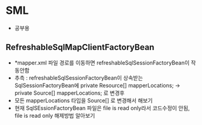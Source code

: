 # SML
- 공부용

## RefreshableSqlMapClientFactoryBean
- *mapper.xml 파일 경로를 이동하면 refreshableSqlSessionFactoryBean이 작동안함
- 추측 : refreshableSqlSessionFactoryBean이 상속받는 SqlSessionFactoryBean에 private Resource[] mapperLocations; -> private Source[] mapperLocations; 로 변경후
- 모든 mapperLocations 타입을 Source[] 로 변경해서 해보기
- 현재 SqlSEssionFactoryBean 파일은 file is read only라서 코드수정이 안됨, file is read only 해제방법 알아보기
